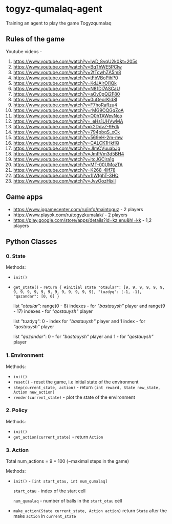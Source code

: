 # togyz-qumalaq-agent
Training an agent to play the game Togyzqumalaq

## Rules of the game
Youtube videos - 
1. https://www.youtube.com/watch?v=IwD_8vqU2k0&t=205s
2. https://www.youtube.com/watch?v=BqThWE5PClw
3. https://www.youtube.com/watch?v=2tTcwhZA5m8
4. https://www.youtube.com/watch?v=tFbVBoPihP0
5. https://www.youtube.com/watch?v=KdJAIrOl1Qk
6. https://www.youtube.com/watch?v=N81DI7ASCaU
7. https://www.youtube.com/watch?v=aOy0pQj2F80
8. https://www.youtube.com/watch?v=0uGeorKId8I
9. https://www.youtube.com/watch?v=F7hoRafIzu4
10. https://www.youtube.com/watch?v=rMG9OQGqZoA
11. https://www.youtube.com/watch?v=O0hTAWevNco
12. https://www.youtube.com/watch?v=_eHs1UHVwMA
13. https://www.youtube.com/watch?v=k2DdvZ-9Fdk
14. https://www.youtube.com/watch?v=794pbqS_xCk
15. https://www.youtube.com/watch?v=569eH-2m-mw
16. https://www.youtube.com/watch?v=CALCK1HkflQ
17. https://www.youtube.com/watch?v=JImCVuuabJg
18. https://www.youtube.com/watch?v=JmPVm3d5BH4
19. https://www.youtube.com/watch?v=itcJGCira1g
20. https://www.youtube.com/watch?v=MT-00UMozTA
21. https://www.youtube.com/watch?v=K268_4llf78
22. https://www.youtube.com/watch?v=1IWfghT-3HQ
23. https://www.youtube.com/watch?v=JvyOozHjxII

## Game apps
- https://www.iggamecenter.com/ru/info/maintoguz - 2 players
- https://www.playok.com/ru/togyzkumalak/ - 2 players
- https://play.google.com/store/apps/details?id=kz.enu&hl=kk - 1,2 players

## Python Classes

### 0. State
Methods:
- `init()`
- `get_state()` -
  `return {
     #initial state
     "otaular": [9, 9, 9, 9, 9, 9, 9, 9, 9, 9, 9, 9, 9, 9, 9, 9, 9, 9],
     "tuzdyq": [-1, -1],
     "qazandar": [0, 0]
  }`

  list _"otaular"_: range(0 - 8) indexes - for _"bastauysh"_ player and range(9 - 17) indexes - for _"qostauysh"_ player

  list _"tuzdyq"_: 0 - index for _"bastauysh"_ player and 1 index - for _"qostauysh"_ player
  
  list _"qazandar"_: 0 - for _"bastauysh"_ player and 1 - for _"qostauysh"_ player

### 1. Environment
   Methods: 
   
- `init()`
- `reset()` - reset the game, i.e initial state of the environment 
- `step(current_state, action)` - return `(int reward, State new_state, Action new_action)`
- `render(current_state)` - plot the state of the environment
   
### 2. Policy

Methods: 

- `init()`
- `get_action(current_state)` - return `Action`

### 3. Action
Total num_actions = 9 * 100 (~maximal steps in the game)

Methods: 
- `init()` - `[int start_otau, int num_qumalaq]`

  `start_otau` - index of the start cell

  `num_qumalaq` - number of balls in the `start_otau` cell
- `make_action(State current_state, Action action)`
  return `State` after the make `action` in `current_state`
